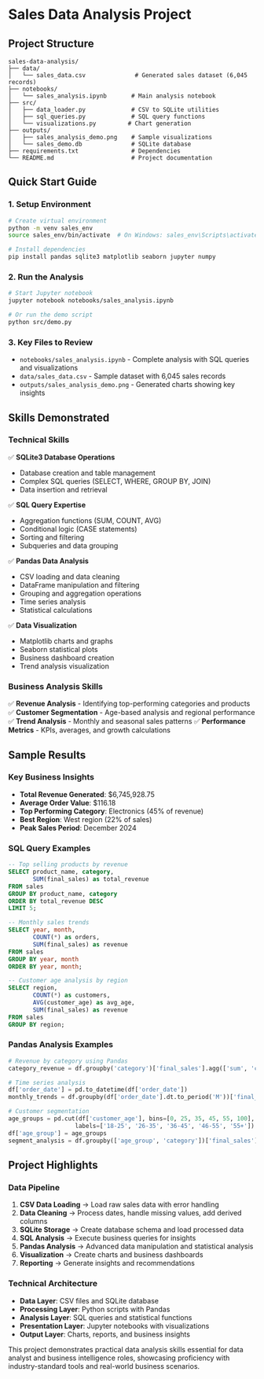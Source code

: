 # Sales Data Analysis Project

## Project Structure
```
sales-data-analysis/
├── data/
│   └── sales_data.csv              # Generated sales dataset (6,045 records)
├── notebooks/
│   └── sales_analysis.ipynb       # Main analysis notebook
├── src/
│   ├── data_loader.py             # CSV to SQLite utilities
│   ├── sql_queries.py             # SQL query functions
│   └── visualizations.py         # Chart generation
├── outputs/
│   ├── sales_analysis_demo.png    # Sample visualizations
│   └── sales_demo.db              # SQLite database
├── requirements.txt               # Dependencies
└── README.md                      # Project documentation
```

## Quick Start Guide

### 1. Setup Environment
```bash
# Create virtual environment
python -m venv sales_env
source sales_env/bin/activate  # On Windows: sales_env\Scripts\activate

# Install dependencies
pip install pandas sqlite3 matplotlib seaborn jupyter numpy
```

### 2. Run the Analysis
```bash
# Start Jupyter notebook
jupyter notebook notebooks/sales_analysis.ipynb

# Or run the demo script
python src/demo.py
```

### 3. Key Files to Review
- `notebooks/sales_analysis.ipynb` - Complete analysis with SQL queries and visualizations
- `data/sales_data.csv` - Sample dataset with 6,045 sales records
- `outputs/sales_analysis_demo.png` - Generated charts showing key insights

## Skills Demonstrated

### Technical Skills
✅ **SQLite3 Database Operations**
- Database creation and table management
- Complex SQL queries (SELECT, WHERE, GROUP BY, JOIN)
- Data insertion and retrieval

✅ **SQL Query Expertise**
- Aggregation functions (SUM, COUNT, AVG)
- Conditional logic (CASE statements)  
- Sorting and filtering
- Subqueries and data grouping

✅ **Pandas Data Analysis**
- CSV loading and data cleaning
- DataFrame manipulation and filtering
- Grouping and aggregation operations
- Time series analysis
- Statistical calculations

✅ **Data Visualization**
- Matplotlib charts and graphs
- Seaborn statistical plots
- Business dashboard creation
- Trend analysis visualization

### Business Analysis Skills
✅ **Revenue Analysis** - Identifying top-performing categories and products
✅ **Customer Segmentation** - Age-based analysis and regional performance
✅ **Trend Analysis** - Monthly and seasonal sales patterns
✅ **Performance Metrics** - KPIs, averages, and growth calculations

## Sample Results

### Key Business Insights
- **Total Revenue Generated**: $6,745,928.75
- **Average Order Value**: $116.18  
- **Top Performing Category**: Electronics (45% of revenue)
- **Best Region**: West region (22% of sales)
- **Peak Sales Period**: December 2024

### SQL Query Examples
```sql
-- Top selling products by revenue
SELECT product_name, category, 
       SUM(final_sales) as total_revenue
FROM sales 
GROUP BY product_name, category 
ORDER BY total_revenue DESC 
LIMIT 5;

-- Monthly sales trends
SELECT year, month, 
       COUNT(*) as orders,
       SUM(final_sales) as revenue
FROM sales 
GROUP BY year, month 
ORDER BY year, month;

-- Customer age analysis by region
SELECT region, 
       COUNT(*) as customers,
       AVG(customer_age) as avg_age,
       SUM(final_sales) as revenue
FROM sales 
GROUP BY region;
```

### Pandas Analysis Examples
```python
# Revenue by category using Pandas
category_revenue = df.groupby('category')['final_sales'].agg(['sum', 'count', 'mean'])

# Time series analysis
df['order_date'] = pd.to_datetime(df['order_date'])
monthly_trends = df.groupby(df['order_date'].dt.to_period('M'))['final_sales'].sum()

# Customer segmentation
age_groups = pd.cut(df['customer_age'], bins=[0, 25, 35, 45, 55, 100], 
                   labels=['18-25', '26-35', '36-45', '46-55', '55+'])
df['age_group'] = age_groups
segment_analysis = df.groupby(['age_group', 'category'])['final_sales'].sum()
```

## Project Highlights

### Data Pipeline
1. **CSV Data Loading** → Load raw sales data with error handling
2. **Data Cleaning** → Process dates, handle missing values, add derived columns  
3. **SQLite Storage** → Create database schema and load processed data
4. **SQL Analysis** → Execute business queries for insights
5. **Pandas Analysis** → Advanced data manipulation and statistical analysis
6. **Visualization** → Create charts and business dashboards
7. **Reporting** → Generate insights and recommendations

### Technical Architecture
- **Data Layer**: CSV files and SQLite database
- **Processing Layer**: Python scripts with Pandas
- **Analysis Layer**: SQL queries and statistical functions
- **Presentation Layer**: Jupyter notebooks with visualizations
- **Output Layer**: Charts, reports, and business insights

This project demonstrates practical data analysis skills essential for data analyst and business intelligence roles, showcasing proficiency with industry-standard tools and real-world business scenarios.